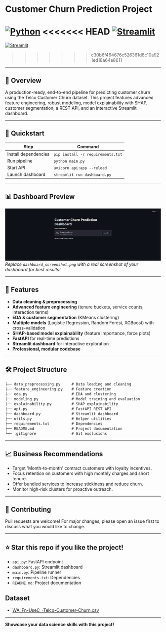# Customer Churn Prediction Project

[![Python](https://img.shields.io/badge/python-3.8%2B-blue.svg)](https://www.python.org/) 
<<<<<<< HEAD
[![Streamlit](https://img.shields.io/badge/streamlit-dashboard-orange)](https://streamlit.io/)
=======
[![Streamlit](https://img.shields.io/badge/streamlit-dashboard-orange)](https://streamlit.io/) 
>>>>>>> c30b6f464676c526361d8c10a921ed18a64e8611

---

## 🚀 Overview
A production-ready, end-to-end pipeline for predicting customer churn using the Telco Customer Churn dataset. This project features advanced feature engineering, robust modeling, model explainability with SHAP, customer segmentation, a REST API, and an interactive Streamlit dashboard.

---

## 🌟 Quickstart
| Step                | Command                                    |
|---------------------|--------------------------------------------|
| Install dependencies| `pip install -r requirements.txt`          |
| Run pipeline        | `python main.py`                           |
| Start API           | `uvicorn api:app --reload`                 |
| Launch dashboard    | `streamlit run dashboard.py`               |

---

## 📊 Dashboard Preview
![Dashboard Screenshot](dashboard_screenshot.png)
*Replace `dashboard_screenshot.png` with a real screenshot of your dashboard for best results!*

---

## 🧩 Features
- **Data cleaning & preprocessing**
- **Advanced feature engineering** (tenure buckets, service counts, interaction terms)
- **EDA & customer segmentation** (KMeans clustering)
- **Multiple models** (Logistic Regression, Random Forest, XGBoost) with cross-validation
- **SHAP-based model explainability** (feature importance, force plots)
- **FastAPI** for real-time predictions
- **Streamlit dashboard** for interactive exploration
- **Professional, modular codebase**

---

## 🛠️ Project Structure
```
├── data_preprocessing.py     # Data loading and cleaning
├── feature_engineering.py    # Feature creation
├── eda.py                    # EDA and clustering
├── modeling.py               # Model training and evaluation
├── explainability.py         # SHAP explainability
├── api.py                    # FastAPI REST API
├── dashboard.py              # Streamlit dashboard
├── utils.py                  # Helper utilities
├── requirements.txt          # Dependencies
├── README.md                 # Project documentation
└── .gitignore                # Git exclusions
```

---

## 📈 Business Recommendations
- Target 'Month-to-month' contract customers with loyalty incentives.
- Focus retention on customers with high monthly charges and short tenure.
- Offer bundled services to increase stickiness and reduce churn.
- Monitor high-risk clusters for proactive outreach.

---

## 🙌 Contributing
Pull requests are welcome! For major changes, please open an issue first to discuss what you would like to change.

---

## ⭐️ Star this repo if you like the project!
- `api.py`: FastAPI endpoint
- `dashboard.py`: Streamlit dashboard
- `main.py`: Pipeline runner
- `requirements.txt`: Dependencies
- `README.md`: Project documentation

## Dataset
- [WA_Fn-UseC_-Telco-Customer-Churn.csv](https://www.kaggle.com/blastchar/telco-customer-churn)

---

**Showcase your data science skills with this project!**
